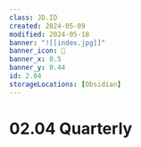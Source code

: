 ```yaml
---
class: JD.ID
created: 2024-05-09
modified: 2024-05-18
banner: "![[index.jpg]]"
banner_icon: 📇
banner_x: 0.5
banner_y: 0.44
id: 2.04
storageLocations: [Obsidian]
---
```


# 02.04 Quarterly
